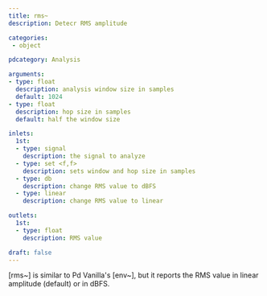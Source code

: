 ```yaml
---
title: rms~
description: Detecr RMS amplitude

categories:
 - object

pdcategory: Analysis

arguments:
- type: float
  description: analysis window size in samples
  default: 1024
- type: float
  description: hop size in samples
  default: half the window size

inlets: 
  1st:
  - type: signal
    description: the signal to analyze
  - type: set <f,f>
    description: sets window and hop size in samples
  - type: db
    description: change RMS value to dBFS
  - type: linear
    description: change RMS value to linear

outlets:
  1st:
  - type: float
    description: RMS value

draft: false
---
```


[rms~] is similar to Pd Vanilla's [env~], but it reports the RMS value in linear amplitude (default) or in dBFS.